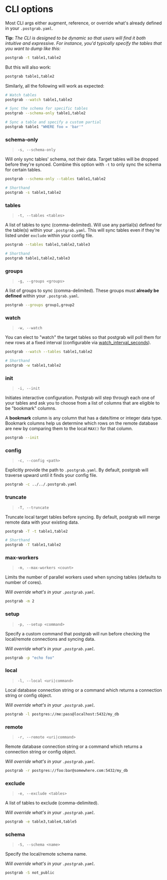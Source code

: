 # CLI options

Most CLI args either augment, reference, or override what's already defined in your `.postgrab.yaml`.

**Tip:** *The CLI is designed to be dynamic so that users will find it both intuitive and expressive. For instance, you'd typically specify the tables that you want to dump like this:*

```bash
postgrab -t table1,table2
```

But this will also work:

```bash
postgrab table1,table2
```

Similarly, all the following will work as expected:

```bash
# Watch tables
postgrab --watch table1,table2

# Sync the schema for specific tables
postgrab --schema-only table1,table2

# Sync a table and specify a custom partial
postgrab table1 "WHERE foo = 'bar'"
```

### schema-only
> `-s, --schema-only`

Will only sync tables' schema, not their data. Target tables will be dropped before they're synced. Combine this option with `-t` to only sync the schema for certain tables.

```bash
postgrab --schema-only --tables table1,table2

# Shorthand
postgrab -s table1,table2
```

### tables
> `-t, --tables <tables>`

A list of tables to sync (comma-delimited). Will use any partial(s) defined for the table(s) within your `.postgrab.yaml`. This will sync tables even if they're listed under `exclude` within your config file.

```bash
postgrab --tables table1,table2,table3

# Shorthand
postgrab table1,table2,table3
```

### groups
> `-g, --groups <groups>`

A list of groups to sync (comma-delimited). These groups must **already be defined** within your `.postgrab.yaml`.

```bash
postgrab --groups group1,group2
```

### watch
> `-w, --watch`

You can elect to "watch" the target tables so that postgrab will poll them for new rows at a fixed interval (configurable via [watch_interval_seconds](configuration/file.md#watch-interval)).

```bash
postgrab --watch --tables table1,table2

# Shorthand
postgrab -w table1,table2
```

### init
> `-i, --init`

Initiates interactive configuration. Postgrab will step through each one of your tables and ask you to choose from a list of columns that are eligible to be "bookmark" columns.

A **bookmark** column is any column that has a date/time or integer data type. Bookmark columns help us determine which rows on the remote database are new by comparing them to the local `MAX()` for that column.

```bash
postgrab --init
```

### config
> `-c, --config <path>`

Explicitly provide the path to `.postgrab.yaml`. By default, postgrab will traverse upward until it finds your config file.

```bash
postgrab -c ../../.postgrab.yaml
```

### truncate
> `-T, --truncate`

Truncate local target tables before syncing. By default, postgrab will merge remote data with your existing data.

```bash
postgrab -T -t table1,table2

# Shorthand
postgrab -T table1,table2
```

### max-workers
> `-m, --max-workers <count>`

Limits the number of parallel workers used when syncing tables (defaults to number of cores).

*Will override what's in your `.postgrab.yaml`.*

```bash
postgrab -m 2
```

### setup
> `-p, --setup <command>`

Specify a custom command that postgrab will run before checking the local/remote connections and syncing data.

*Will override what's in your `.postgrab.yaml`.*

```bash
postgrab -p "echo foo"
```

### local
> `-l, --local <uri|command>`

Local database connection string or a command which returns a connection string or config object.

*Will override what's in your `.postgrab.yaml`.*

```bash
postgrab -l postgres://me:pass@localhost:5432/my_db
```

### remote
> `-r, --remote <uri|command>`

Remote database connection string or a command which returns a connection string or config object.

*Will override what's in your `.postgrab.yaml`.*

```bash
postgrab -r postgres://foo:bar@somewhere.com:5432/my_db
```

### exclude
> `-e, --exclude <tables>`

A list of tables to exclude (comma-delimited).

*Will override what's in your `.postgrab.yaml`.*

```bash
postgrab -e table3,table4,table5
```

### schema
> `-S, --schema <name>`

Specify the local/remote schema name.

*Will override what's in your `.postgrab.yaml`.*

```bash
postgrab -S not_public
```
